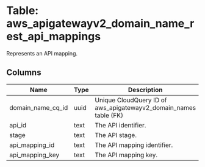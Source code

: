 
# Table: aws_apigatewayv2_domain_name_rest_api_mappings
Represents an API mapping.
## Columns
| Name        | Type           | Description  |
| ------------- | ------------- | -----  |
|domain_name_cq_id|uuid|Unique CloudQuery ID of aws_apigatewayv2_domain_names table (FK)|
|api_id|text|The API identifier.|
|stage|text|The API stage.|
|api_mapping_id|text|The API mapping identifier.|
|api_mapping_key|text|The API mapping key.|
